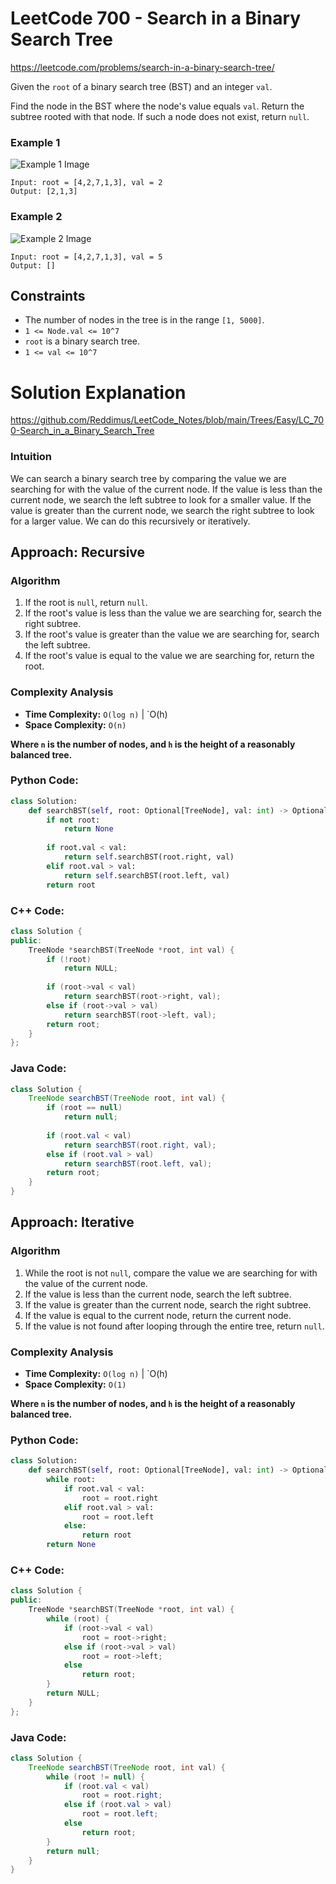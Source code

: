 # LeetCode 700 - Search in a Binary Search Tree

https://leetcode.com/problems/search-in-a-binary-search-tree/

Given the `root` of a binary search tree (BST) and an integer `val`. 

Find the node in the BST where the node's value equals `val`. Return the subtree rooted with that node. If such a node does not exist, return `null`.

### Example 1
![Example 1 Image](https://assets.leetcode.com/uploads/2021/01/12/tree1.jpg)
```
Input: root = [4,2,7,1,3], val = 2
Output: [2,1,3]
```

### Example 2
![Example 2 Image](https://assets.leetcode.com/uploads/2021/01/12/tree2.jpg)
```
Input: root = [4,2,7,1,3], val = 5
Output: []
```

## Constraints
- The number of nodes in the tree is in the range `[1, 5000]`.
- `1 <= Node.val <= 10^7`
- `root` is a binary search tree.
- `1 <= val <= 10^7`

# Solution Explanation

https://github.com/Reddimus/LeetCode_Notes/blob/main/Trees/Easy/LC_700-Search_in_a_Binary_Search_Tree

### Intuition
We can search a binary search tree by comparing the value we are searching for with the value of the current node. If the value is less than the current node, we search the left subtree to look for a smaller value. If the value is greater than the current node, we search the right subtree to look for a larger value. We can do this recursively or iteratively.

## Approach: Recursive

### Algorithm
1. If the root is `null`, return `null`.
2. If the root's value is less than the value we are searching for, search the right subtree.
3. If the root's value is greater than the value we are searching for, search the left subtree.
4. If the root's value is equal to the value we are searching for, return the root.

### Complexity Analysis
- **Time Complexity:** `O(log n)` | `O(h)
- **Space Complexity:** `O(n)`

**Where `n` is the number of nodes, and `h` is the height of a reasonably balanced tree.**

### Python Code:
```python
class Solution: 
    def searchBST(self, root: Optional[TreeNode], val: int) -> Optional[TreeNode]:
        if not root:
            return None
        
        if root.val < val:
            return self.searchBST(root.right, val)
        elif root.val > val:
            return self.searchBST(root.left, val)
        return root
```

### C++ Code:
```cpp
class Solution {
public:
    TreeNode *searchBST(TreeNode *root, int val) {
        if (!root)
            return NULL;
        
        if (root->val < val) 
            return searchBST(root->right, val);
        else if (root->val > val) 
            return searchBST(root->left, val);
        return root;
    }
};
```

### Java Code:
```java
class Solution {
    TreeNode searchBST(TreeNode root, int val) {
        if (root == null)
            return null;
        
        if (root.val < val) 
            return searchBST(root.right, val);
        else if (root.val > val)
            return searchBST(root.left, val);
        return root;
    }
}
```

## Approach: Iterative

### Algorithm
1. While the root is not `null`, compare the value we are searching for with the value of the current node.
2. If the value is less than the current node, search the left subtree.
3. If the value is greater than the current node, search the right subtree.
4. If the value is equal to the current node, return the current node.
5. If the value is not found after looping through the entire tree, return `null`.

### Complexity Analysis
- **Time Complexity:** `O(log n)` | `O(h)
- **Space Complexity:** `O(1)`

**Where `n` is the number of nodes, and `h` is the height of a reasonably balanced tree.**

### Python Code:
```python
class Solution: 
    def searchBST(self, root: Optional[TreeNode], val: int) -> Optional[TreeNode]:
        while root:
            if root.val < val:
                root = root.right
            elif root.val > val:
                root = root.left
            else:
                return root
        return None
```

### C++ Code:
```cpp
class Solution {
public:
    TreeNode *searchBST(TreeNode *root, int val) {
        while (root) {
            if (root->val < val) 
                root = root->right;
            else if (root->val > val)
                root = root->left;
            else
                return root;
        }
        return NULL;
    }
};
```

### Java Code:
```java
class Solution {
    TreeNode searchBST(TreeNode root, int val) {
        while (root != null) {
            if (root.val < val) 
                root = root.right;
            else if (root.val > val)
                root = root.left;
            else
                return root;
        }
        return null;
    }
}
```
